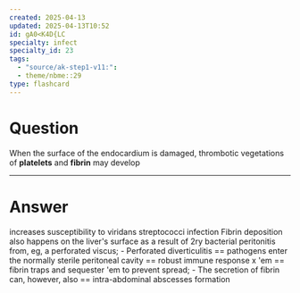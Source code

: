 ```yaml
---
created: 2025-04-13
updated: 2025-04-13T10:52
id: gA0<K4D{LC
specialty: infect
specialty_id: 23
tags:
  - "source/ak-step1-v11:": 
  - theme/nbme::29
type: flashcard
---
```


# Question
When the surface of the endocardium is damaged, thrombotic vegetations of **platelets** and **fibrin** may develop

---

# Answer
increases susceptibility to viridans streptococci infection   Fibrin deposition also happens on the liver's surface as a result of 2ry bacterial peritonitis from, eg, a perforated viscus;  - Perforated diverticulitis == pathogens enter the normally sterile peritoneal cavity == robust immune response x 'em == fibrin traps and sequester 'em to prevent spread; - The secretion of fibrin can, however, also == intra-abdominal abscesses formation